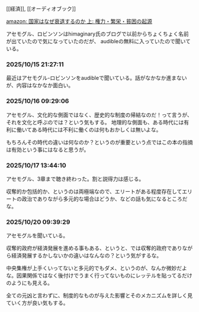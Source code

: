 [[経済]], [[オーディオブック]]

[amazon: 国家はなぜ衰退するのか 上: 権力・繁栄・貧困の起源](https://amzn.to/46RasTe)

アセモグル、ロビンソンはhimaginary氏のブログで以前からちょくちょく名前が出ていたので気になっていたのだが、
audibleの無料に入っていたので聞いている。

### 2025/10/15 21:27:11

最近はアセモグル-ロビンソンをaudibleで聞いている。話がなかなか進まないが、内容はなかなか面白い。

### 2025/10/16 09:29:06

アセモグル、文化的な側面ではなく、歴史的な制度の帰結なのだ！って言うが、それを文化と呼ぶのでは？という気もする。
地理的な側面も、ある時代には有利に働いてある時代には不利に働くのは何もおかしくは無いよな。

もちろんその時代の違いは何なのか？というのが重要という点ではこの本の指摘は有効という事にはなると思うが。

### 2025/10/17 13:44:10

 アセモグル、3章まで聴き終わった。割と説得力は感じる。

収奪的か包括的か、というのは両極端なので、エリートがある程度存在してエリートの政治でありながら多元的な場合はどうか、などの話も気になるところだな。


### 2025/10/20 09:39:29

アセモグルを聞いている。

収奪的政府が経済発展を進める事もある、というと、では収奪的政府でありながら経済発展するかしないかの違いはなんなの？という気がするな。

中央集権が上手くいってないと多元的でもダメ、というのが、なんか微妙だよな。因果関係ではなく後付けでうまく行ってないものにレッテルを貼ってるだけのようにも見える。

全ての元凶と言わずに、制度的なものが与えた影響とそのメカニズムを詳しく見ていく方が良い気もする。
